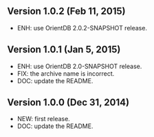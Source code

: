 ## Version 1.0.2 (Feb 11, 2015)

- ENH: use OrientDB 2.0.2-SNAPSHOT release.

## Version 1.0.1 (Jan 5, 2015)

- ENH: use OrientDB 2.0-SNAPSHOT release.
- FIX: the archive name is incorrect.
- DOC: update the README.

## Version 1.0.0 (Dec 31, 2014)

- NEW: first release.
- DOC: update the README.
